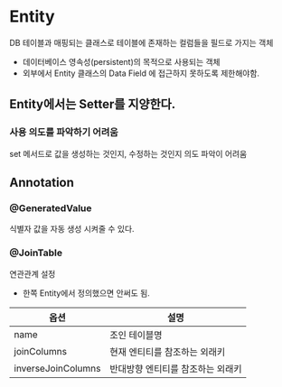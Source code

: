 # Entity
DB 테이블과 매핑되는 클래스로 테이블에 존재하는 컬럼들을 필드로 가지는 객체    
- 데이터베이스 영속성(persistent)의 목적으로 사용되는 객체
- 외부에서 Entity 클래스의 Data Field 에 접근하지 못하도록 제한해야함.

## Entity에서는 Setter를 지양한다.
### 사용 의도를 파악하기 어려움
set 메서드로 값을 생성하는 것인지, 수정하는 것인지 의도 파악이 어려움

## Annotation

### @GeneratedValue
식별자 값을 자동 생성 시켜줄 수 있다.

### @JoinTable
연관관계 설정
- 한쪽 Entity에서 정의했으면 안써도 됨.

| 옵션 | 설명 |
| --- | --- |
| name | 조인 테이블명 |
| joinColumns | 현재 엔티티를 참조하는 외래키 |
| inverseJoinColumns | 반대방향 엔티티를 참조하는 외래키 |
